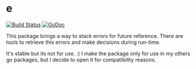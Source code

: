 # e

[![Build Status](https://travis-ci.org/fcavani/e.svg?branch=master)](https://travis-ci.org/fcavani/e) [![GoDoc](https://godoc.org/github.com/fcavani/e?status.svg)](https://godoc.org/github.com/fcavani/e)

This package brings a way to stack errors for future reference. There are
tools to retrieve this errors and make decisions during run-time.

It's stable but its not for use. :) I make the package only for use in my
others go packages, but I decide
to open it for compatibility reasons.